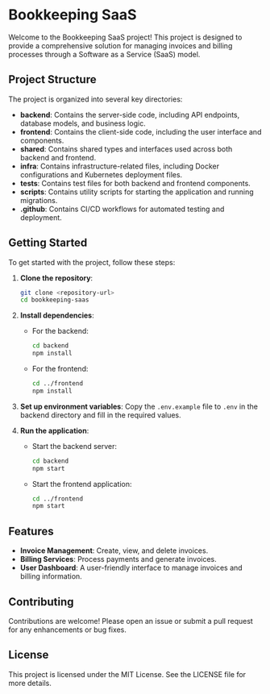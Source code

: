 # Bookkeeping SaaS

Welcome to the Bookkeeping SaaS project! This project is designed to provide a comprehensive solution for managing invoices and billing processes through a Software as a Service (SaaS) model.

## Project Structure

The project is organized into several key directories:

- **backend**: Contains the server-side code, including API endpoints, database models, and business logic.
- **frontend**: Contains the client-side code, including the user interface and components.
- **shared**: Contains shared types and interfaces used across both backend and frontend.
- **infra**: Contains infrastructure-related files, including Docker configurations and Kubernetes deployment files.
- **tests**: Contains test files for both backend and frontend components.
- **scripts**: Contains utility scripts for starting the application and running migrations.
- **.github**: Contains CI/CD workflows for automated testing and deployment.

## Getting Started

To get started with the project, follow these steps:

1. **Clone the repository**:
   ```bash
   git clone <repository-url>
   cd bookkeeping-saas
   ```

2. **Install dependencies**:
   - For the backend:
     ```bash
     cd backend
     npm install
     ```
   - For the frontend:
     ```bash
     cd ../frontend
     npm install
     ```

3. **Set up environment variables**:
   Copy the `.env.example` file to `.env` in the backend directory and fill in the required values.

4. **Run the application**:
   - Start the backend server:
     ```bash
     cd backend
     npm start
     ```
   - Start the frontend application:
     ```bash
     cd ../frontend
     npm start
     ```

## Features

- **Invoice Management**: Create, view, and delete invoices.
- **Billing Services**: Process payments and generate invoices.
- **User Dashboard**: A user-friendly interface to manage invoices and billing information.

## Contributing

Contributions are welcome! Please open an issue or submit a pull request for any enhancements or bug fixes.

## License

This project is licensed under the MIT License. See the LICENSE file for more details.